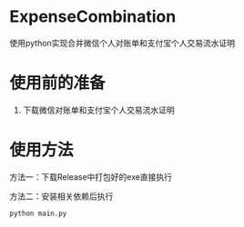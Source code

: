 # ExpenseCombination
使用python实现合并微信个人对账单和支付宝个人交易流水证明
# 使用前的准备
1. 下载微信对账单和支付宝个人交易流水证明
# 使用方法
方法一：下载Release中打包好的exe直接执行

方法二：安装相关依赖后执行
```shell
python main.py
```
